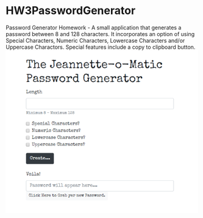 # HW3PasswordGenerator
Password Generator Homework - A small application that generates a password between 8 and 128 characters. It incorporates an option of using Special Characters, Numeric Characters, Lowercase Characters and/or Uppercase Charactors. Special features include a copy to clipboard button.
![Screenshot of Project](/myassignmentscreenshot.png)
